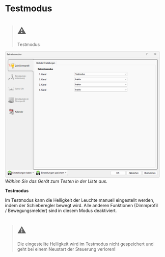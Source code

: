 # Testmodus

> # ⚠  
> Testmodus

![Testmodus](testmodus.png)  
*Wählen Sie das Gerät zum Testen in der Liste aus.*

**Testmodus**

Im Testmodus kann die Helligkeit der Leuchte manuell eingestellt werden, indem der Schieberegler bewegt wird. Alle anderen Funktionen (Dimmprofil / Bewegungsmelder) sind in diesem Modus deaktiviert.

> # ⚠  
> Die eingestellte Helligkeit wird im Testmodus nicht gespeichert und geht bei einem Neustart der Steuerung verloren!  